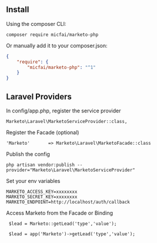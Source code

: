 ## Install

Using the composer CLI:

```
composer require micfai/marketo-php
```

Or manually add it to your composer.json:

```json
{
    "require": {
        "micfai/marketo-php": "^1"
    }
}
```

## Laravel Providers

In config/app.php, register the service provider

```
Marketo\Laravel\MarketoServiceProvider::class,
```

Register the Facade (optional)

```
'Marketo'       => Marketo\Laravel\MarketoFacade::class
```

Publish the config

```
php artisan vendor:publish --provider="Marketo\Laravel\MarketoServiceProvider"
```

Set your env variables

```
MARKETO_ACCESS_KEY=xxxxxxxx
MARKETO_SECRET_KEY=xxxxxxxx
MARKETO_ENDPOINT=http://localhost/auth/callback
```

Access Marketo from the Facade or Binding

```
 $lead = Marketo::getLead('type','value');

 $lead = app('Marketo')->getLead('type','value');
```
